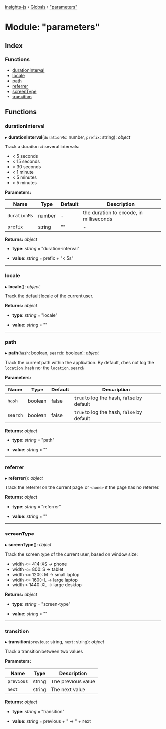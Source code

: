 [insights-js](../README.md) › [Globals](../globals.md) › ["parameters"](_parameters_.md)

# Module: "parameters"

## Index

### Functions

* [durationInterval](_parameters_.md#durationinterval)
* [locale](_parameters_.md#locale)
* [path](_parameters_.md#path)
* [referrer](_parameters_.md#referrer)
* [screenType](_parameters_.md#screentype)
* [transition](_parameters_.md#transition)

## Functions

###  durationInterval

▸ **durationInterval**(`durationMs`: number, `prefix`: string): *object*

Track a duration at several intervals:

- < 5 seconds
- < 15 seconds
- < 30 seconds
- < 1 minute
- < 5 minutes
- \> 5 minutes

**Parameters:**

Name | Type | Default | Description |
------ | ------ | ------ | ------ |
`durationMs` | number | - | the duration to encode, in milliseconds  |
`prefix` | string | "" | - |

**Returns:** *object*

* **type**: *string* = "duration-interval"

* **value**: *string* = prefix + "< 5s"

___

###  locale

▸ **locale**(): *object*

Track the default locale of the current user.

**Returns:** *object*

* **type**: *string* = "locale"

* **value**: *string* = "<not-in-browser>"

___

###  path

▸ **path**(`hash`: boolean, `search`: boolean): *object*

Track the current path within the application.
By default, does not log the `location.hash` nor the `location.search`

**Parameters:**

Name | Type | Default | Description |
------ | ------ | ------ | ------ |
`hash` | boolean | false | `true` to log the hash, `false` by default |
`search` | boolean | false | `true` to log the hash, `false` by default  |

**Returns:** *object*

* **type**: *string* = "path"

* **value**: *string* = "<not-in-browser>"

___

###  referrer

▸ **referrer**(): *object*

Track the referrer on the current page, or `<none>` if the page has no referrer.

**Returns:** *object*

* **type**: *string* = "referrer"

* **value**: *string* = "<not-in-browser>"

___

###  screenType

▸ **screenType**(): *object*

Track the screen type of the current user, based on window size:

- width <= 414: XS -> phone
- width <= 800: S -> tablet
- width <= 1200: M -> small laptop
- width <= 1600: L -> large laptop
- width > 1440: XL -> large desktop

**Returns:** *object*

* **type**: *string* = "screen-type"

* **value**: *string* = "<not-in-browser>"

___

###  transition

▸ **transition**(`previous`: string, `next`: string): *object*

Track a transition between two values.

**Parameters:**

Name | Type | Description |
------ | ------ | ------ |
`previous` | string | The previous value |
`next` | string | The next value  |

**Returns:** *object*

* **type**: *string* = "transition"

* **value**: *string* = previous + "  ->  " + next
